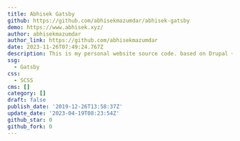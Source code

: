 ```yaml
---
title: Abhisek Gatsby
github: https://github.com/abhisekmazumdar/abhisek-gatsby
demo: https://www.abhisek.xyz/
author: abhisekmazumdar
author_link: https://github.com/abhisekmazumdar
date: 2023-11-26T07:49:24.767Z
description: This is my personal website source code. based on Drupal + gatsbyJS
ssg:
  - Gatsby
css:
  - SCSS
cms: []
category: []
draft: false
publish_date: '2019-12-26T13:58:37Z'
update_date: '2023-04-19T08:23:54Z'
github_star: 0
github_fork: 0
---
```

